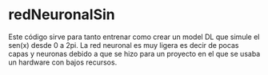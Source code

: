 # redNeuronalSin
Este código sirve para tanto entrenar como crear un model DL que simule el sen(x) desde 0 a 2pi. La red neuronal es muy ligera es decir de pocas capas y neuronas debido a que se hizo para un proyecto en el que se usaba un hardware con bajos recursos.

